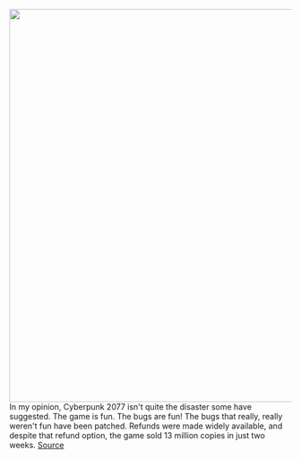 <img src='https://cdn.vox-cdn.com/thumbor/vKSxmgdetLXIhWaE5k6X1oTUy3k=/0x0:3840x2160/1200x800/filters:focal(2257x507:2871x1121)/cdn.vox-cdn.com/uploads/chorus_image/image/68607848/Cyberpunk2077_No_Future_RGB.0.jpg' width='700px' /><br/>
In my opinion, Cyberpunk 2077 isn't quite the disaster some have suggested. The game is fun. The bugs are fun! The bugs that really, really weren't fun have been patched. Refunds were made widely available, and despite that refund option, the game sold 13 million copies in just two weeks.
<a href='https://www.theverge.com/2021/1/1/22209719/cyberpunk-2077-free-dlc-early-2021'> Source <a/>